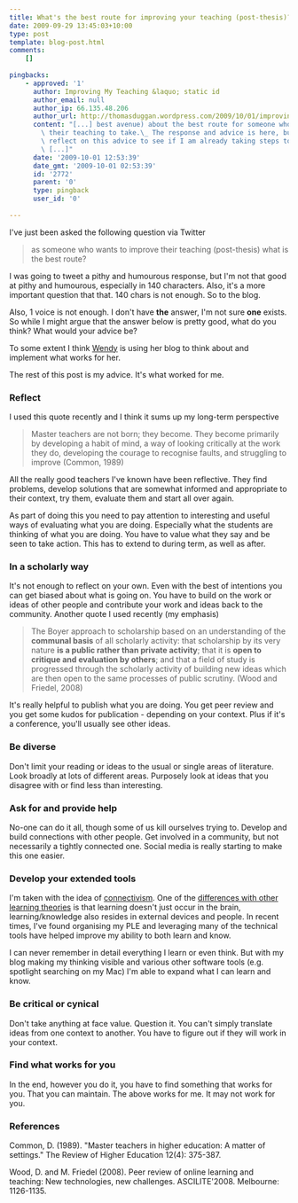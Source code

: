 ```yaml
---
title: What's the best route for improving your teaching (post-thesis)?
date: 2009-09-29 13:45:03+10:00
type: post
template: blog-post.html
comments:
    []
    
pingbacks:
    - approved: '1'
      author: Improving My Teaching &laquo; static id
      author_email: null
      author_ip: 66.135.48.206
      author_url: http://thomasduggan.wordpress.com/2009/10/01/improving-my-teaching/
      content: "[...] best avenue) about the best route for someone who wants to improve\
        \ their teaching to take.\_ The response and advice is here, but I thought I would\
        \ reflect on this advice to see if I am already taking steps towards the right\
        \ [...]"
      date: '2009-10-01 12:53:39'
      date_gmt: '2009-10-01 02:53:39'
      id: '2772'
      parent: '0'
      type: pingback
      user_id: '0'
    
---
```

I've just been asked the following question via Twitter

> as someone who wants to improve their teaching (post-thesis) what is the best route?

I was going to tweet a pithy and humourous response, but I'm not that good at pithy and humourous, especially in 140 characters. Also, it's a more important question that that. 140 chars is not enough. So to the blog.

Also, 1 voice is not enough. I don't have **the** answer, I'm not sure **one** exists. So while I might argue that the answer below is pretty good, what do you think? What would your advice be?

To some extent I think [Wendy](http://wendymad.wordpress.com/) is using her blog to think about and implement what works for her.

The rest of this post is my advice. It's what worked for me.

### Reflect

I used this quote recently and I think it sums up my long-term perspective

> Master teachers are not born; they become. They become primarily by developing a habit of mind, a way of looking critically at the work they do, developing the courage to recognise faults, and struggling to improve (Common, 1989)

All the really good teachers I've known have been reflective. They find problems, develop solutions that are somewhat informed and appropriate to their context, try them, evaluate them and start all over again.

As part of doing this you need to pay attention to interesting and useful ways of evaluating what you are doing. Especially what the students are thinking of what you are doing. You have to value what they say and be seen to take action. This has to extend to during term, as well as after.

### In a scholarly way

It's not enough to reflect on your own. Even with the best of intentions you can get biased about what is going on. You have to build on the work or ideas of other people and contribute your work and ideas back to the community. Another quote I used recently (my emphasis)

> The Boyer approach to scholarship based on an understanding of the **communal basis** of all scholarly activity: that scholarship by its very nature **is a public rather than private activity**; that it is **open to critique and evaluation by others**; and that a field of study is progressed through the scholarly activity of building new ideas which are then open to the same processes of public scrutiny. (Wood and Friedel, 2008)

It's really helpful to publish what you are doing. You get peer review and you get some kudos for publication - depending on your context. Plus if it's a conference, you'll usually see other ideas.

### Be diverse

Don't limit your reading or ideas to the usual or single areas of literature. Look broadly at lots of different areas. Purposely look at ideas that you disagree with or find less than interesting.

### Ask for and provide help

No-one can do it all, though some of us kill ourselves trying to. Develop and build connections with other people. Get involved in a community, but not necessarily a tightly connected one. Social media is really starting to make this one easier.

### Develop your extended tools

I'm taken with the idea of [connectivism](http://ltc.umanitoba.ca/connectivism/). One of the [differences with other learning theories](http://docs.google.com/Doc?id=anw8wkk6fjc_14gpbqc2dt) is that learning doesn't just occur in the brain, learning/knowledge also resides in external devices and people. In recent times, I've found organising my PLE and leveraging many of the technical tools have helped improve my ability to both learn and know.

I can never remember in detail everything I learn or even think. But with my blog making my thinking visible and various other software tools (e.g. spotlight searching on my Mac) I'm able to expand what I can learn and know.

### Be critical or cynical

Don't take anything at face value. Question it. You can't simply translate ideas from one context to another. You have to figure out if they will work in your context.

### Find what works for you

In the end, however you do it, you have to find something that works for you. That you can maintain. The above works for me. It may not work for you.

### References

Common, D. (1989). "Master teachers in higher education: A matter of settings." The Review of Higher Education 12(4): 375-387.

Wood, D. and M. Friedel (2008). Peer review of online learning and teaching: New technologies, new challenges. ASCILITE'2008. Melbourne: 1126-1135.